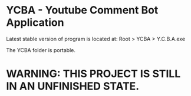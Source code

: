 # YCBA - Youtube Comment Bot Application

Latest stable version of program is located at: Root > YCBA > Y.C.B.A.exe

The YCBA folder is portable.

# WARNING: THIS PROJECT IS STILL IN AN UNFINISHED STATE.
